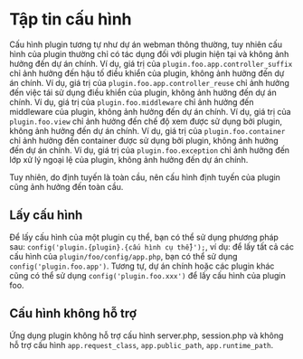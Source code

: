 # Tập tin cấu hình

Cấu hình plugin tương tự như dự án webman thông thường, tuy nhiên cấu hình của plugin thường chỉ có tác dụng đối với plugin hiện tại và không ảnh hưởng đến dự án chính.
Ví dụ, giá trị của `plugin.foo.app.controller_suffix` chỉ ảnh hưởng đến hậu tố điều khiển của plugin, không ảnh hưởng đến dự án chính.
Ví dụ, giá trị của `plugin.foo.app.controller_reuse` chỉ ảnh hưởng đến việc tái sử dụng điều khiển của plugin, không ảnh hưởng đến dự án chính.
Ví dụ, giá trị của `plugin.foo.middleware` chỉ ảnh hưởng đến middleware của plugin, không ảnh hưởng đến dự án chính.
Ví dụ, giá trị của `plugin.foo.view` chỉ ảnh hưởng đến chế độ xem được sử dụng bởi plugin, không ảnh hưởng đến dự án chính.
Ví dụ, giá trị của `plugin.foo.container` chỉ ảnh hưởng đến container được sử dụng bởi plugin, không ảnh hưởng đến dự án chính.
Ví dụ, giá trị của `plugin.foo.exception` chỉ ảnh hưởng đến lớp xử lý ngoại lệ của plugin, không ảnh hưởng đến dự án chính.

Tuy nhiên, do định tuyến là toàn cầu, nên cấu hình định tuyến của plugin cũng ảnh hưởng đến toàn cầu.

## Lấy cấu hình
Để lấy cấu hình của một plugin cụ thể, bạn có thể sử dụng phương pháp sau: `config('plugin.{plugin}.{cấu hình cụ thể}');`, ví dụ: để lấy tất cả các cấu hình của `plugin/foo/config/app.php`, bạn có thể sử dụng `config('plugin.foo.app')`. Tương tự, dự án chính hoặc các plugin khác cũng có thể sử dụng `config('plugin.foo.xxx')` để lấy cấu hình của plugin foo.

## Cấu hình không hỗ trợ
Ứng dụng plugin không hỗ trợ cấu hình server.php, session.php và không hỗ trợ cấu hình `app.request_class`, `app.public_path`, `app.runtime_path`.
